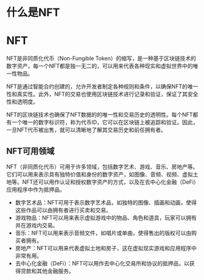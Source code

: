 
# 什么是NFT
# NFT
NFT是非同质化代币（Non-Fungible Token）的缩写，是一种基于区块链技术的数字资产，每一个NFT都是独一无二的，可以用来代表各种现实和虚拟世界中的唯一性物品。

NFT是通过智能合约创建的，允许开发者制定各种规则和条件，以确保NFT的唯一性和真实性。此外，NFT的交易也使用区块链技术进行记录和验证，保证了其安全性和透明度。

NFT的区块链技术也确保了NFT数据的的唯一性和交易历史的透明性。每个NFT都有一个唯一的数字标识符，称为代币ID，它可以在区块链上被追踪和验证。因此，一旦NFT代币被出售，就可以清晰地了解其交易历史和前任拥有者。

## NFT可用领域
NFT（非同质化代币）可用于许多领域，包括数字艺术、游戏、音乐、房地产等。它们可以用来表示具有独特价值和身份的数字资产，如图像、音频、视频、虚拟土地等。NFT还可以用作认证和授权数字资产的方式，以及在去中心化金融（DeFi）应用程序中作为抵押品。

+ 数字艺术品：NFT可用于表示数字艺术品，如独特的图像、插画和动画，使得这些作品可以由拥有者进行买卖和交易。
+ 游戏物品：NFT可以用来表示虚拟游戏中的物品、角色和道具，玩家可以拥有并在游戏内交易。
+ 音乐：NFT可以用来表示音频文件，如唱片或单曲，使得售出的版权可以由购买者拥有。
+ 房地产：NFT可以用来代表虚拟土地和房子，这在虚拟现实游戏和应用程序中非常有用。
+ 去中心化金融（DeFi）：NFT可以用作去中心化交易所和协议的抵押品，以获得贷款和其他金融服务。